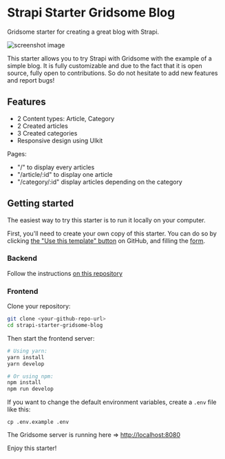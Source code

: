 # Strapi Starter Gridsome Blog

Gridsome starter for creating a great blog with Strapi.

![screenshot image](/screenshot.png)

This starter allows you to try Strapi with Gridsome with the example of a simple blog. It is fully customizable and due to the fact that it is open source, fully open to contributions. So do not hesitate to add new features and report bugs!

## Features

- 2 Content types: Article, Category
- 2 Created articles
- 3 Created categories
- Responsive design using UIkit

Pages:

- "/" to display every articles
- "/article/:id" to display one article
- "/category/:id" display articles depending on the category

## Getting started

The easiest way to try this starter is to run it locally on your computer.

First, you'll need to create your own copy of this starter. You can do so by clicking [the "Use this template" button](https://github.com/strapi/strapi-starter-gridsome-blog/generate) on GitHub, and filling the [form](https://docs.github.com/en/github/creating-cloning-and-archiving-repositories/creating-a-repository-from-a-template).

### Backend

Follow the instructions [on this repository](https://github.com/strapi/strapi-starter-blog)

### Frontend

Clone your repository:

```bash
git clone <your-github-repo-url>
cd strapi-starter-gridsome-blog
```

Then start the frontend server:

```bash
# Using yarn:
yarn install
yarn develop

# Or using npm:
npm install
npm run develop
```

If you want to change the default environment variables, create a `.env` file like this:

```
cp .env.example .env
```

The Gridsome server is running here => [http://localhost:8080](http://localhost:8080)

Enjoy this starter!
